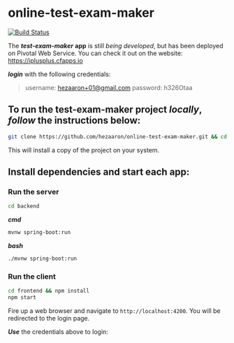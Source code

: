 # online-test-exam-maker
[![Build Status](https://travis-ci.org/hezaaron/online-test-exam-maker.svg?branch=master)](https://travis-ci.org/hezaaron/online-test-exam-maker)

The ***test-exam-maker*** **app** is still *being* *developed*, but has been deployed on Pivotal Web Service.
You can check it out on the website: https://iplusplus.cfapps.io

***_login_*** with the following credentials:

> username: hezaaron+01@gmail.com
> password: h326Otaa

## To run the test-exam-maker project _locally_, _follow_ the instructions below:

```sh
git clone https://github.com/hezaaron/online-test-exam-maker.git && cd online-test-exam-maker
```

This will install a copy of the project on your system.

## Install dependencies and start each app:

### Run the server

```sh
cd backend
```

**_cmd_**

```sh
mvnw spring-boot:run
```

**_bash_**

```sh
./mvnw spring-boot:run
```

### Run the client

```sh
cd frontend && npm install
npm start
```

Fire up a web browser and navigate to `http://localhost:4200`. You will be redirected to the login page.

***_Use_*** the credentials above to login:
